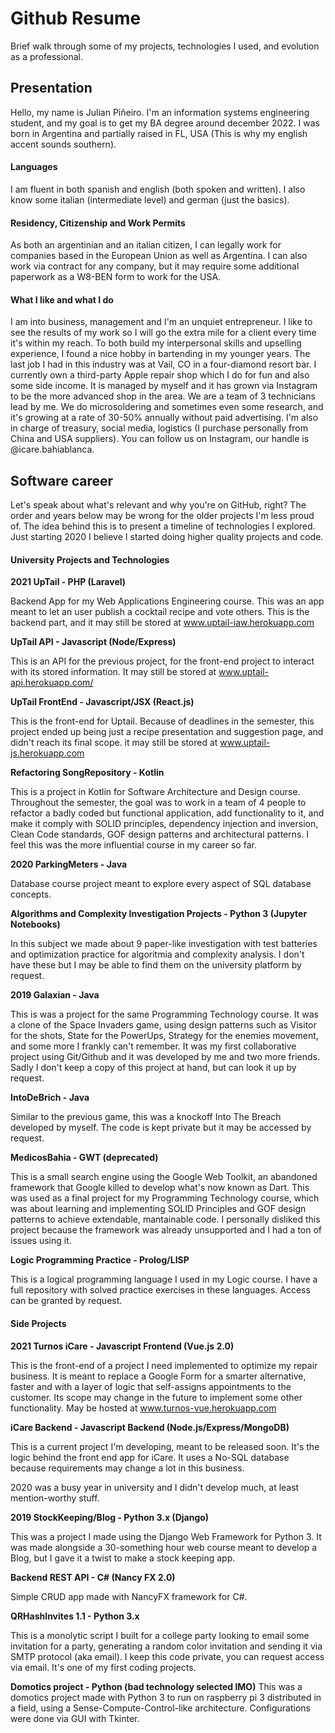 # Github Resume
Brief walk through some of my projects, technologies I used, and evolution as a professional.

## Presentation
Hello, my name is Julian Piñeiro. I'm an information systems engineering student, and my goal is to get my BA degree around december 2022.
I was born in Argentina and partially raised in FL, USA (This is why my english accent sounds southern).

#### Languages
I am fluent in both spanish and english (both spoken and written). I also know some italian (intermediate level) and german (just the basics).

#### Residency, Citizenship and Work Permits
As both an argentinian and an italian citizen, I can legally work for companies based in the European Union as well as Argentina. I can also work via contract for any company, but it may require some additional paperwork as a W8-BEN form to work for the USA.

#### What I like and what I do
I am into business, management and I'm an unquiet entrepreneur. I like to see the results of my work so I will go the extra mile for a client every time it's within my reach. 
To both build my interpersonal skills and upselling experience, I found a nice hobby in bartending in my younger years. The last job I had in this industry was at Vail, CO in a four-diamond resort bar.
I currently own a third-party Apple repair shop which I do for fun and also some side income. It is managed by myself and it has grown via Instagram to be the more advanced shop in the area. We are a team of 3 technicians lead by me. We do microsoldering and sometimes even some research, and it's growing at a rate of 30-50% annually without paid advertising. I'm also in charge of treasury, social media, logistics (I purchase personally from China and USA suppliers). You can follow us on Instagram, our handle is @icare.bahiablanca.

## Software career
Let's speak about what's relevant and why you're on GitHub, right?
The order and years below may be wrong for the older projects I'm less proud of.
The idea behind this is to present a timeline of technologies I explored. 
Just starting 2020 I believe I started doing higher quality projects and code.

#### University Projects and Technologies

**2021 
UpTail - PHP (Laravel)**

Backend App for my Web Applications Engineering course. This was an app meant to let an user publish a cocktail recipe and vote others. This is the backend part, and it may still be stored at www.uptail-iaw.herokuapp.com
 
**UpTail API - Javascript (Node/Express)**

This is an API for the previous project, for the front-end project to interact with its stored information. It may still be stored at www.uptail-api.herokuapp.com/

**UpTail FrontEnd - Javascript/JSX (React.js)**

This is the front-end for Uptail. Because of deadlines in the semester, this project ended up being just a recipe presentation and suggestion page, and didn't reach its final scope. it may still be stored at www.uptail-js.herokuapp.com

**Refactoring SongRepository - Kotlin**

This is a project in Kotlin for Software Architecture and Design course. Throughout the semester, the goal was to work in a team of 4 people to refactor a badly coded but functional application, add functionality to it, and make it comply with SOLID principles, dependency injection and inversion, Clean Code standards, GOF design patterns and architectural patterns.
I feel this was the more influential course in my career so far.

**2020
ParkingMeters - Java**

Database course project meant to explore every aspect of SQL database concepts.

**Algorithms and Complexity Investigation Projects - Python 3 (Jupyter Notebooks)**

In this subject we made about 9 paper-like investigation with test batteries and optimization practice for algoritmia and complexity analysis. I don't have these but I may be able to find them on the university platform by request.

**2019
Galaxian - Java**

This is was a project for the same Programming Technology course. It was a clone of the Space Invaders game, using design patterns such as Visitor for the shots, State for the PowerUps, Strategy for the enemies movement, and some more I frankly can't remember. It was my first collaborative project using Git/Github and it was developed by me and two more friends. Sadly I don't keep a copy of this project at hand, but can look it up by request.

**IntoDeBrich - Java**

Similar to the previous game, this was a knockoff Into The Breach developed by myself. The code is kept private but it may be accessed by request.

**MedicosBahia - GWT (deprecated)**

This is a small search engine using the Google Web Toolkit, an abandoned framework that Google killed to develop what's now known as Dart.
This was used as a final project for my Programming Technology course, which was about learning and implementing SOLID Principles and GOF design patterns to achieve extendable, mantainable code.
I personally disliked this project because the framework was already unsupported and I had a ton of issues using it.

**Logic Programming Practice - Prolog/LISP**

This is a logical programming language I used in my Logic course. I have a full repository with solved practice exercises in these languages. Access can be granted by request.

#### Side Projects

**2021
Turnos iCare - Javascript Frontend (Vue.js 2.0)**

This is the front-end of a project I need implemented to optimize my repair business. It is meant to replace a Google Form for a smarter alternative, faster and with a layer of logic that self-assigns appointments to the customer. Its scope may change in the future to implement some other functionality. May be hosted at www.turnos-vue.herokuapp.com

**iCare Backend - Javascript Backend (Node.js/Express/MongoDB)**

This is a current project I'm developing, meant to be released soon. It's the logic behind the front end app for iCare. It uses a No-SQL database because requirements may change a lot in this business.

2020 was a busy year in university and I didn't develop much, at least mention-worthy stuff.

**2019
StockKeeping/Blog - Python 3.x (Django)**

This was a project I made using the Django Web Framework for Python 3. It was made alongside a 30-something hour web course meant to develop a Blog, but I gave it a twist to make a stock keeping app.

**Backend REST API - C# (Nancy FX 2.0)**

Simple CRUD app made with NancyFX framework for C#.

**QRHashInvites 1.1 - Python 3.x**

This is a monolytic script I built for a college party looking to email some invitation for a party, generating a random color invitation and sending it via SMTP protocol (aka email). I keep this code private, you can request access via email. It's one of my first coding projects.

**Domotics project - Python (bad technology selected IMO)**
This was a domotics project made with Python 3 to run on raspberry pi 3 distributed in a field, using a Sense-Compute-Control-like architecture. Configurations were done via GUI with Tkinter.

